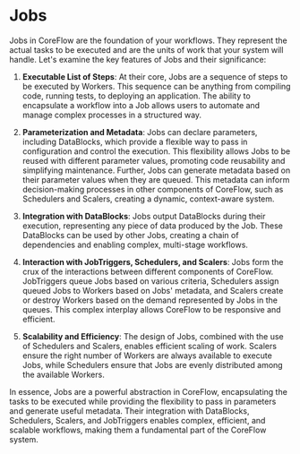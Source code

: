 # Jobs

Jobs in CoreFlow are the foundation of your workflows. They represent the actual tasks to be executed and are the units of work that your system will handle. Let's examine the key features of Jobs and their significance:

1. **Executable List of Steps**: At their core, Jobs are a sequence of steps to be executed by Workers. This sequence can be anything from compiling code, running tests, to deploying an application. The ability to encapsulate a workflow into a Job allows users to automate and manage complex processes in a structured way.

2. **Parameterization and Metadata**: Jobs can declare parameters, including DataBlocks, which provide a flexible way to pass in configuration and control the execution. This flexibility allows Jobs to be reused with different parameter values, promoting code reusability and simplifying maintenance. Further, Jobs can generate metadata based on their parameter values when they are queued. This metadata can inform decision-making processes in other components of CoreFlow, such as Schedulers and Scalers, creating a dynamic, context-aware system.

3. **Integration with DataBlocks**: Jobs output DataBlocks during their execution, representing any piece of data produced by the Job. These DataBlocks can be used by other Jobs, creating a chain of dependencies and enabling complex, multi-stage workflows. 

4. **Interaction with JobTriggers, Schedulers, and Scalers**: Jobs form the crux of the interactions between different components of CoreFlow. JobTriggers queue Jobs based on various criteria, Schedulers assign queued Jobs to Workers based on Jobs' metadata, and Scalers create or destroy Workers based on the demand represented by Jobs in the queues. This complex interplay allows CoreFlow to be responsive and efficient.

5. **Scalability and Efficiency**: The design of Jobs, combined with the use of Schedulers and Scalers, enables efficient scaling of work. Scalers ensure the right number of Workers are always available to execute Jobs, while Schedulers ensure that Jobs are evenly distributed among the available Workers. 

In essence, Jobs are a powerful abstraction in CoreFlow, encapsulating the tasks to be executed while providing the flexibility to pass in parameters and generate useful metadata. Their integration with DataBlocks, Schedulers, Scalers, and JobTriggers enables complex, efficient, and scalable workflows, making them a fundamental part of the CoreFlow system.
